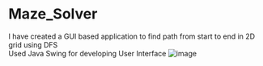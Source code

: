# Maze_Solver
I have created a GUI based application to find path from start to end in 2D grid using DFS                                                                             
Used Java Swing for developing User Interface
![image](https://github.com/Shiva16-04/Maze_Solver/assets/100616140/ea1aa31a-3814-4fcf-8d2d-0a2e0a75aaa1)                                                              
